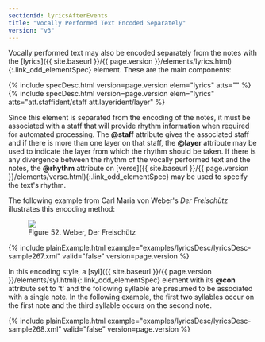 ```yaml
---
sectionid: lyricsAfterEvents
title: "Vocally Performed Text Encoded Separately"
version: "v3"
---
```




Vocally performed text may also be encoded separately from the notes with the [lyrics]({{ site.baseurl }}/{{ page.version }}/elements/lyrics.html){:.link_odd_elementSpec} element. These are the main components:



{% include specDesc.html version=page.version elem="lyrics" atts="" %}
{% include specDesc.html version=page.version elem="lyrics" atts="att.staffident/staff att.layerident/layer" %}



Since this element is separated from the encoding of the notes, it must be associated
with a
staff that will provide rhythm information when required for automated processing.
The
**@staff** attribute gives the associated staff and if there is more than one layer on
that staff, the **@layer** attribute may be used to indicate the layer from which the
rhythm should be taken. If there is any divergence between the rhythm of the vocally
performed
text and the notes, the **@rhythm** attribute on [verse]({{ site.baseurl }}/{{ page.version }}/elements/verse.html){:.link_odd_elementSpec} may be used
to specify the text's rhythm.


The following example from Carl Maria von Weber's *Der Freischütz* illustrates
this encoding method:

<figure class="figure">
   <img src="{{ site.baseurl }}/Images/modules/lyrics/ex_lyric.png" class="img-responsive"></img>
   <figcaption class="figure-caption">Figure 52. Weber, Der Freischütz</figcaption>
</figure>
{% include plainExample.html example="examples/lyricsDesc/lyricsDesc-sample267.xml" valid="false" version=page.version %}


In this encoding style, a [syl]({{ site.baseurl }}/{{ page.version }}/elements/syl.html){:.link_odd_elementSpec} element with its **@con** attribute
set to 't' and the following syllable are presumed to be associated with a single
note. In the
following example, the first two syllables occur on the first note and the third syllable
occurs on the second note.

{% include plainExample.html example="examples/lyricsDesc/lyricsDesc-sample268.xml" valid="false" version=page.version %}


